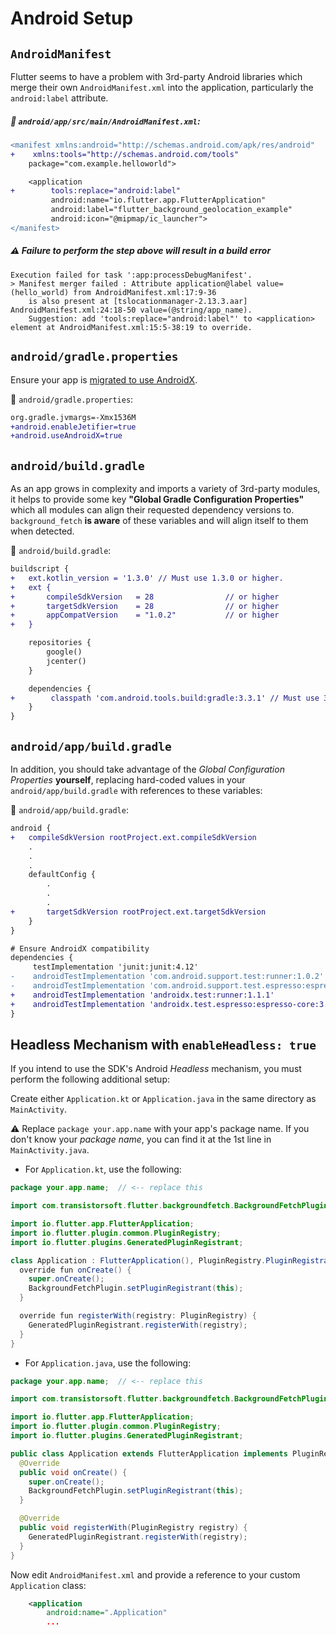 # Android Setup

## `AndroidManifest`

Flutter seems to have a problem with 3rd-party Android libraries which merge their own `AndroidManifest.xml` into the application, particularly the `android:label` attribute.

##### :open_file_folder: `android/app/src/main/AndroidManifest.xml`:

```diff
<manifest xmlns:android="http://schemas.android.com/apk/res/android"
+    xmlns:tools="http://schemas.android.com/tools"
    package="com.example.helloworld">

    <application
+        tools:replace="android:label"
         android:name="io.flutter.app.FlutterApplication"
         android:label="flutter_background_geolocation_example"
         android:icon="@mipmap/ic_launcher">
</manifest>

```

##### :warning: Failure to perform the step above will result in a **build error**

```
Execution failed for task ':app:processDebugManifest'.
> Manifest merger failed : Attribute application@label value=(hello_world) from AndroidManifest.xml:17:9-36
    is also present at [tslocationmanager-2.13.3.aar] AndroidManifest.xml:24:18-50 value=(@string/app_name).
    Suggestion: add 'tools:replace="android:label"' to <application> element at AndroidManifest.xml:15:5-38:19 to override.
```

## `android/gradle.properties`

Ensure your app is [migrated to use AndroidX](https://flutter.dev/docs/development/packages-and-plugins/androidx-compatibility).

:open_file_folder: `android/gradle.properties`:

```diff
org.gradle.jvmargs=-Xmx1536M
+android.enableJetifier=true
+android.useAndroidX=true
```

## `android/build.gradle`

As an app grows in complexity and imports a variety of 3rd-party modules, it helps to provide some key **"Global Gradle Configuration Properties"** which all modules can align their requested dependency versions to.  `background_fetch` **is aware** of these variables and will align itself to them when detected.

:open_file_folder: `android/build.gradle`:

```diff
buildscript {
+   ext.kotlin_version = '1.3.0' // Must use 1.3.0 or higher.
+   ext {
+       compileSdkVersion   = 28                // or higher
+       targetSdkVersion    = 28                // or higher
+       appCompatVersion    = "1.0.2"           // or higher
+   }

    repositories {
        google()
        jcenter()
    }

    dependencies {
+        classpath 'com.android.tools.build:gradle:3.3.1' // Must use 3.3.1 or higher
    }
}

```

## `android/app/build.gradle`

In addition, you should take advantage of the *Global Configuration Properties* **yourself**, replacing hard-coded values in your `android/app/build.gradle` with references to these variables:

:open_file_folder: `android/app/build.gradle`:

```diff
android {
+   compileSdkVersion rootProject.ext.compileSdkVersion
    .
    .
    .
    defaultConfig {
        .
        .
        .
+       targetSdkVersion rootProject.ext.targetSdkVersion
    }
}

# Ensure AndroidX compatibility
dependencies {
     testImplementation 'junit:junit:4.12'
-    androidTestImplementation 'com.android.support.test:runner:1.0.2'
-    androidTestImplementation 'com.android.support.test.espresso:espresso-core:3.0.2'
+    androidTestImplementation 'androidx.test:runner:1.1.1'                   // or higher
+    androidTestImplementation 'androidx.test.espresso:espresso-core:3.1.1'   // or higher
}
```

## Headless Mechanism with `enableHeadless: true`

If you intend to use the SDK's Android *Headless* mechanism, you must perform the following additional setup:

Create either `Application.kt` or `Application.java` in the same directory as `MainActivity`.

:warning: Replace `package your.app.name` with your app's package name.  If you don't know your *package name*, you can find it at the 1st line in `MainActivity.java`.

- For `Application.kt`, use the following:

```java
package your.app.name;  // <-- replace this

import com.transistorsoft.flutter.backgroundfetch.BackgroundFetchPlugin;

import io.flutter.app.FlutterApplication;
import io.flutter.plugin.common.PluginRegistry;
import io.flutter.plugins.GeneratedPluginRegistrant;

class Application : FlutterApplication(), PluginRegistry.PluginRegistrantCallback {
  override fun onCreate() {
    super.onCreate();
    BackgroundFetchPlugin.setPluginRegistrant(this);
  }

  override fun registerWith(registry: PluginRegistry) {
    GeneratedPluginRegistrant.registerWith(registry);
  }
}
```

- For `Application.java`, use the following:

```java
package your.app.name;  // <-- replace this

import com.transistorsoft.flutter.backgroundfetch.BackgroundFetchPlugin;

import io.flutter.app.FlutterApplication;
import io.flutter.plugin.common.PluginRegistry;
import io.flutter.plugins.GeneratedPluginRegistrant;

public class Application extends FlutterApplication implements PluginRegistry.PluginRegistrantCallback {
  @Override
  public void onCreate() {
    super.onCreate();
    BackgroundFetchPlugin.setPluginRegistrant(this);
  }

  @Override
  public void registerWith(PluginRegistry registry) {
    GeneratedPluginRegistrant.registerWith(registry);
  }
}
```

Now edit `AndroidManifest.xml` and provide a reference to your custom `Application` class:
```xml
    <application
        android:name=".Application"
        ...
```

